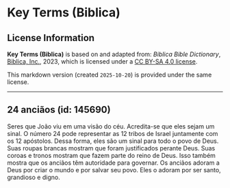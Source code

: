 # Key Terms (Biblica)

## License Information

**Key Terms (Biblica)** is based on and adapted from: _Biblica Bible Dictionary_, [Biblica, Inc.](https://www.biblica.com/), 2023, which is licensed under a [CC BY-SA 4.0 license](https://creativecommons.org/licenses/by-sa/4.0/legalcode.en).

This markdown version (created `2025-10-20`) is provided under the same license.



--------------------------------

## 24 anciãos (id: 145690)

Seres que João viu em uma visão do céu. Acredita\-se que eles sejam um sinal. O número 24 pode representar as 12 tribos de Israel juntamente com os 12 apóstolos. Dessa forma, eles são um sinal para todo o povo de Deus. Suas roupas brancas mostram que foram justificados perante Deus. Suas coroas e tronos mostram que fazem parte do reino de Deus. Isso também mostra que os anciãos têm autoridade para governar. Os anciãos adoram a Deus por criar o mundo e por salvar seu povo. Eles o adoram por ser santo, grandioso e digno.


